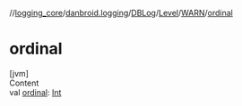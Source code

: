 //[logging_core](../../../../../index.md)/[danbroid.logging](../../../index.md)/[DBLog](../../index.md)/[Level](../index.md)/[WARN](index.md)/[ordinal](ordinal.md)



# ordinal  
[jvm]  
Content  
val [ordinal](ordinal.md): [Int](https://kotlinlang.org/api/latest/jvm/stdlib/kotlin/-int/index.html)  



